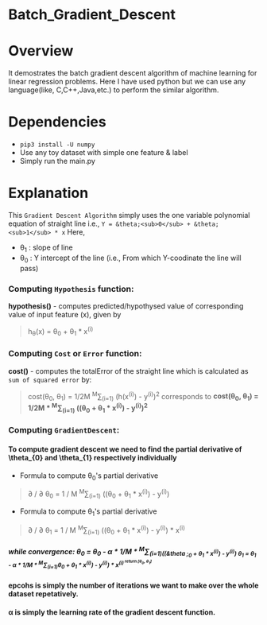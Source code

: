 # Batch_Gradient_Descent

# Overview
It demostrates the batch gradient descent algorithm of machine learning for linear regression problems.
Here I have used python but we can use any language(like, C,C++,Java,etc.) to perform the similar algorithm.

# Dependencies
- `pip3 install -U numpy`
- Use any toy dataset with simple one feature & label
- Simply run the main.py

# Explanation
This `Gradient Descent Algorithm` simply uses the one variable polynomial equation of straight line i.e., `Y = &theta;<sub>0</sub> + &theta;<sub>1</sub> * x`
Here, 
- &theta;<sub>1</sub> : slope of line
- &theta;<sub>0</sub> : Y intercept of the line (i.e., From which Y-coodinate the line will pass)
      
### Computing `Hypothesis` function:
**hypothesis()** - computes predicted/hypothysed value of corresponding value of input feature (x), given by
> h<sub>&theta;</sub>(x) = &theta;<sub>0</sub> + &theta;<sub>1</sub> * x<sup>(i)</sup>

### Computing `Cost` or `Error` function:
**cost()** - computes the totalError of the straight line which is calculated as `sum of squared error` by:
> cost(&theta;<sub>0</sub>, &theta;<sub>1</sub>) = 1/2M <sup>M</sup>&sum;<sub>(i=1)</sub> (h(x<sup>(i)</sup>) - y<sup>(i)</sup>)<sup>2</sup>
corresponds to
> __cost(&theta;<sub>0</sub>, &theta;<sub>1</sub>) = 1/2M * <sup>M</sup>&sum;<sub>(i=1)</sub> ((&theta;<sub>0</sub> + &theta;<sub>1</sub> * x<sup>(i)</sup>) - y<sup>(i)</sup>)<sup>2</sup>__

### Computing `GradientDescent`:
#### To compute gradient descent we need to find the partial derivative of \theta_{0} and \theta_{1} respectively individually
- Formula to compute &theta;<sub>0</sub>'s partial derivative 
> &part; / &part; &theta;<sub>0</sub> = 1 / M <sup>M</sup>&sum;<sub>(i=1)</sub> ((&theta;<sub>0</sub> + &theta;<sub>1</sub> * x<sup>(i)</sup>) - y<sup>(i)</sup>)

- Formula to compute &theta;<sub>1</sub>'s partial derivative 
> &part; / &part; &theta;<sub>1</sub> = 1 / M <sup>M</sup>&sum;<sub>(i=1)</sub> ((&theta;<sub>0</sub> + &theta;<sub>1</sub> * x<sup>(i)</sup>) - y<sup>(i)</sup>) * x<sup>(i)</sup>

<h5>while convergence:
  &theta;<sub>0</sub> = &theta;<sub>0</sub> - &alpha; * 1/M * <sup>M</sup>&sum;<sub>(i=1)((&theta
  ;<sub>0</sub> + &theta;<sub>1</sub> * x<sup>(i)</sup>) - y<sup>(i)</sup>)
  &theta;<sub>1</sub> = &theta;<sub>1</sub> - &alpha; * 1/M * <sup>M</sup>&sum;<sub>(i=1)</sub>&theta;<sub>0</sub> + &theta;<sub>1</sub> * x<sup>(i)</sup>) - y<sup>(i)</sup>) * x<sup>(i)<sup>
  return [&theta;<sub>0</sub>, &theta;<sub>1</sub>]</h5>
      
#### epcohs is simply the number of iterations we want to make over the whole dataset repetatively.
#### &alpha; is simply the learning rate of the gradient descent function.
